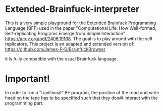 # Extended-Brainfuck-interpreter
This is a very simple playground for the Extended Brainfuck Programming Language (BFF) used in the paper "Computational Life: How Well-formed, Self-replicating Programs Emerge from Simple Interaction" https://arxiv.org/pdf/2406.19108. The goal is to play around with the self replicators. This project is an adapted and extended version of: https://github.com/James-P-D/BrainfuckBrowser

it is fully compatible with the usual Brainfuck language.

# Important!

In order to run a "traditional" BF program, the position of the read and write head on the tape has to be specified such that they don#t interact with the programming part.

